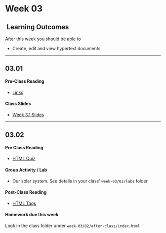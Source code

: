 # Week 03

## <i class="fa fa-star"></i>&nbsp;Learning Outcomes ###
After this week you should be able to 

- Create, edit and view hypertext documents


---  

## 03.01 

#### Pre-Class Reading

- [Links](https://ryanstutorials.net/html-tutorial/html-links.php)

#### Class Slides 

- [Week 3.1 Slides](../../slides/ist263-w3-1.pdf)


---  

## 03.02 

#### Pre Class Reading  

- [HTML Quiz](https://www.w3schools.com/html/html_quiz.asp)  

#### Group Activity / Lab

- Our solar system. See details in your class' `week-03/02/labs` folder


#### Post-Class Reading
- [HTML Tags](https://developer.mozilla.org/en-US/docs/Web/HTML/Element)


#### Homework due this week ###

Look in the class folder under `week-03/02/after-class/index.html`
